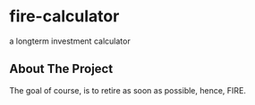# fire-calculator

a longterm investment calculator 


## About The Project

The goal of course, is to retire as soon as possible, hence, FIRE.
